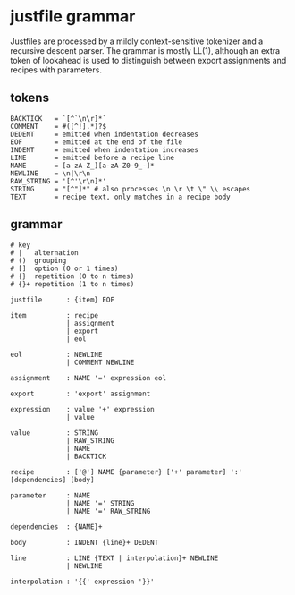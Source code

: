 justfile grammar
================

Justfiles are processed by a mildly context-sensitive tokenizer
and a recursive descent parser. The grammar is mostly LL(1),
although an extra token of lookahead is used to distinguish between
export assignments and recipes with parameters.

tokens
------

```
BACKTICK   = `[^`\n\r]*`
COMMENT    = #([^!].*)?$
DEDENT     = emitted when indentation decreases
EOF        = emitted at the end of the file
INDENT     = emitted when indentation increases
LINE       = emitted before a recipe line
NAME       = [a-zA-Z_][a-zA-Z0-9_-]*
NEWLINE    = \n|\r\n
RAW_STRING = '[^'\r\n]*'
STRING     = "[^"]*" # also processes \n \r \t \" \\ escapes
TEXT       = recipe text, only matches in a recipe body
```

grammar
-------

```
# key
# |   alternation
# ()  grouping
# []  option (0 or 1 times)
# {}  repetition (0 to n times)
# {}+ repetition (1 to n times)

justfile      : {item} EOF

item          : recipe
              | assignment
              | export
              | eol

eol           : NEWLINE
              | COMMENT NEWLINE

assignment    : NAME '=' expression eol

export        : 'export' assignment

expression    : value '+' expression
              | value

value         : STRING
              | RAW_STRING
              | NAME
              | BACKTICK

recipe        : ['@'] NAME {parameter} ['+' parameter] ':' [dependencies] [body]

parameter     : NAME
              | NAME '=' STRING
              | NAME '=' RAW_STRING

dependencies  : {NAME}+

body          : INDENT {line}+ DEDENT

line          : LINE {TEXT | interpolation}+ NEWLINE
              | NEWLINE

interpolation : '{{' expression '}}'
```
